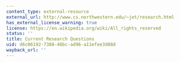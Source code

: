 ```yaml
---
content_type: external-resource
external_url: http://www.cs.northwestern.edu/~jet/research.html
has_external_license_warning: true
license: https://en.wikipedia.org/wiki/All_rights_reserved
status: ''
title: Current Research Questions
uid: d6c06192-7388-46bc-ad96-a11efee3d88d
wayback_url: ''
---
```

